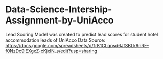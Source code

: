 # Data-Science-Intership-Assignment-by-UniAcco
Lead Scoring Model was created to predict lead scores for student hotel accommodation leads of UniAcco
Data Source: https://docs.google.com/spreadsheets/d/1rK1CLqpsd6JfSBLk9nRE-f0NzDc9lEXgxZ-cKjxIN_s/edit?usp=sharing
